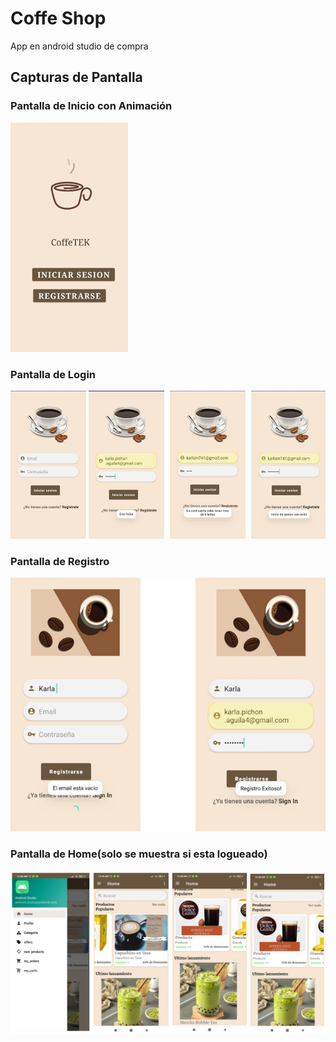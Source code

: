 # Coffe Shop
App en android studio de compra

## Capturas de Pantalla
### Pantalla de Inicio con Animación
![Pantalla de Inicio](https://github.com/KarlaAguila/CoffeeShop/blob/main/app/src/main/res/imagenes/0.png)


### Pantalla de Login
![Pantalla de Login](https://github.com/KarlaAguila/CoffeeShop/blob/main/app/src/main/res/imagenes/1.png)


### Pantalla de Registro
![Pantalla de Registro](https://github.com/KarlaAguila/CoffeeShop/blob/main/app/src/main/res/imagenes/2.png)


### Pantalla de Home(solo se muestra si esta logueado)
![Menú Dinámico Cliente](https://github.com/KarlaAguila/CoffeeShop/blob/main/app/src/main/res/imagenes/4.png)






